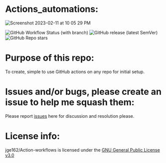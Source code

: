 # Actions_automations:

![Screenshot 2023-02-11 at 10 05 29 PM](https://user-images.githubusercontent.com/31228460/218295745-a1ca6eb1-9366-43dc-923f-3763d36ea003.jpeg)

![GitHub Workflow Status (with branch)](https://img.shields.io/github/actions/workflow/status/jge162/Action-workflows/python_check.yml?branch=main&style=for-the-badge)
![GitHub release (latest SemVer)](https://img.shields.io/github/v/release/jge162/Action-workflows?logo=github&style=for-the-badge)
![GitHub Repo stars](https://img.shields.io/github/stars/jge162/Action-workflows?color=red&logo=github&style=for-the-badge)

# Purpose of this repo:

To create, simple to use GitHub actions on any repo for initial setup.

# Issues and/or bugs, please create an issue to help me squash them:

Please report [issues](https://github.com/jge162/Action-workflows/issues/new) here for discussion and resolution please. 

# License info:

jge162/Action-workflows is licensed under the [GNU General Public License v3.0](https://github.com/jge162/Action-workflows/blob/main/LICENSE)
